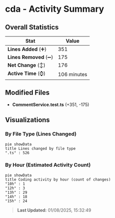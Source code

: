 # cda - Activity Summary 

## Overall Statistics

| Stat                   | Value                                                             |
| ---------------------- | ----------------------------------------------------------------- |
| **Lines Added** (➕)   | 351                                          |
| **Lines Removed** (➖) | 175                                        |
| **Net Change** (↕)    | 176                |
| **Active Time** (⌚)   | 106 minutes |


## Modified Files
- **CommentService.test.ts** (+351, -175)

## Visualizations

### By File Type (Lines Changed)

```mermaid
pie showData
title Lines changed by file type
".ts" : 526
```

### By Hour (Estimated Activity Count)

```mermaid
pie showData
title Coding activity by hour (count of changes)
"10h" : 1
"12h" : 3
"13h" : 29
"14h" : 18
"15h" : 24
```


> **Last Updated:** 01/08/2025, 15:32:49